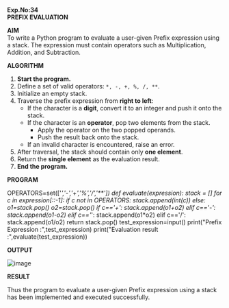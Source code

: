 **Exp.No:34  
PREFIX EVALUATION**

**AIM**  
To write a Python program to evaluate a user-given Prefix expression using a stack. The expression must contain operators such as Multiplication, Addition, and Subtraction.

**ALGORITHM**

1. **Start the program.**
2. Define a set of valid operators: `*, -, +, %, /, **`.
3. Initialize an empty stack.
4. Traverse the prefix expression from **right to left**:
   - If the character is a **digit**, convert it to an integer and push it onto the stack.
   - If the character is an **operator**, pop two elements from the stack.
     - Apply the operator on the two popped operands.
     - Push the result back onto the stack.
   - If an invalid character is encountered, raise an error.
5. After traversal, the stack should contain only **one element**.
6. Return the **single element** as the evaluation result.
7. **End the program.**

**PROGRAM**

OPERATORS=set(['*','-','+','%','/','**']) 
def evaluate(expression):
	stack = []
	for c in expression[::-1]:
	    if c not in OPERATORS:
	        stack.append(int(c))
	    else:
	       o1=stack.pop()
	       o2=stack.pop()
	       if c=='+':
	           stack.append(o1+o2)
	       elif c=='-':
	           stack.append(o1-o2)
	       elif c=='*':
	           stack.append(o1*o2)
	       elif c=='/':
	           stack.append(o1/o2)
	return stack.pop()
test_expression=input()
print("Prefix Expression :",test_expression)
print("Evaluation result :",evaluate(test_expression))

**OUTPUT**

![image](https://github.com/user-attachments/assets/e1ab5767-5b28-4019-928d-496b759f947d)


**RESULT**

Thus the program to evaluate a user-given Prefix expression using a stack has been implemented and executed successfully.
